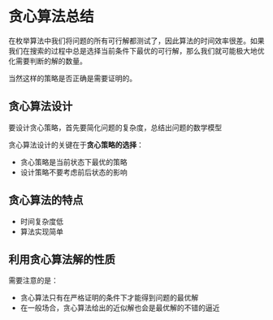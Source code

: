 # 贪心算法总结

在枚举算法中我们将问题的所有可行解都测试了，因此算法的时间效率很差。如果我们在搜索的过程中总是选择当前条件下最优的可行解，那么我们就可能极大地优化需要判断的解的数量。

当然这样的策略是否正确是需要证明的。

## 贪心算法设计

要设计贪心策略，首先要简化问题的复杂度，总结出问题的数学模型

贪心算法设计的关键在于**贪心策略的选择**：

- 贪心策略是当前状态下最优的策略
- 设计策略不要考虑前后状态的影响

## 贪心算法的特点

- 时间复杂度低
- 算法实现简单

## 利用贪心算法解的性质

需要注意的是：

- 贪心算法只有在严格证明的条件下才能得到问题的最优解
- 在一般场合，贪心算法给出的近似解也会是最优解的不错的逼近